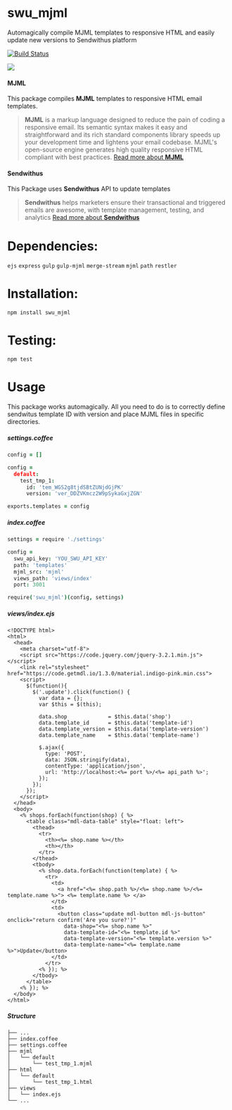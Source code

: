 # swu_mjml
Automagically compile MJML templates to responsive HTML and easily update new versions to Sendwithus platform

[![Build Status](https://travis-ci.org/matass/swu_mjml.svg?branch=master)](https://travis-ci.org/matass/swu_mjml)

![](https://image.ibb.co/fq0syk/Screen_Shot_2017_09_21_at_4_41_01_PM.png)

#### MJML
This package compiles <b>MJML</b> templates to responsive HTML email templates.
> <b>MJML</b> is a markup language designed to reduce the pain of coding a responsive email. Its semantic syntax makes it easy and straightforward and its rich standard components library speeds up your development time and lightens your email codebase. MJML's open-source engine generates high quality responsive HTML compliant with best practices.
[Read more about <b>MJML</b>](https://mjml.io/)

#### Sendwithus
This Package uses <b>Sendwithus</b> API to update templates
> <b>Sendwithus</b> helps marketers ensure their transactional and triggered emails are awesome, with template management, testing, and analytics
[Read more about <b>Sendwithus</b>](sendwithus.com)

# Dependencies:
`ejs` `express` `gulp` `gulp-mjml` `merge-stream` `mjml` `path` `restler`

# Installation:
`npm install swu_mjml`

# Testing:
`npm test`

# Usage

This package works automagically.
All you need to do is to correctly define sendwitus template ID
with version and place MJML files in specific directories.

##### settings.coffee
```coffeescript
config = []

config = 
  default:
    test_tmp_1:
      id: 'tem_WGS2g8tjdSBtZUNjdGjPK'
      version: 'ver_DDZVKmcz2W9pSykaGxjZGN'

exports.templates = config
```
##### index.coffee
```coffeescript
settings = require './settings'

config =
  swu_api_key: 'YOU_SWU_API_KEY'
  path: 'templates'
  mjml_src: 'mjml'
  views_path: 'views/index'
  port: 3001

require('swu_mjml')(config, settings)
```

##### views/index.ejs
```ejs
<!DOCTYPE html>
<html>
  <head>
    <meta charset="utf-8">
    <script src="https://code.jquery.com/jquery-3.2.1.min.js"></script>
    <link rel="stylesheet" href="https://code.getmdl.io/1.3.0/material.indigo-pink.min.css">
    <script>
      $(function(){
        $('.update').click(function() {
          var data = {};
          var $this = $(this);

          data.shop             = $this.data('shop')
          data.template_id      = $this.data('template-id')
          data.template_version = $this.data('template-version')
          data.template_name    = $this.data('template-name')

          $.ajax({
            type: 'POST',
            data: JSON.stringify(data),
            contentType: 'application/json',
            url: 'http://localhost:<%= port %>/<%= api_path %>';
          });
        });
      });
    </script>
  </head>
  <body>
    <% shops.forEach(function(shop) { %>
      <table class="mdl-data-table" style="float: left">
        <thead>
          <tr>
            <th><%= shop.name %></th>
            <th></th>
          </tr>
        </thead>
        <tbody>
          <% shop.data.forEach(function(template) { %>
            <tr>
              <td>
                <a href="<%= shop.path %>/<%= shop.name %>/<%= template.name %>"> <%= template.name %> </a>
              </td>
              <td>
                <button class="update mdl-button mdl-js-button" onclick="return confirm('Are you sure?')"
                  data-shop="<%= shop.name %>"
                  data-template-id="<%= template.id %>"
                  data-template-version="<%= template.version %>"
                  data-template-name="<%= template.name %>">Update</button>
              </td>
            </tr>
          <% }); %>
        </tbody>
      </table>
    <% }); %>
  </body>
</html>
```

##### Structure
````
├── ...
├── index.coffee
├── settings.coffee
├── mjml
│   └── default
│       └── test_tmp_1.mjml
├── html
│   └── default
│       └── test_tmp_1.html
├── views
│   └── index.ejs
└── ...
````
